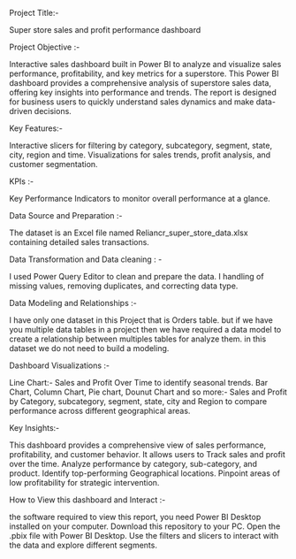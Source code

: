 Project Title:- 

Super store sales and profit performance dashboard
               
Project Objective :- 

Interactive sales dashboard built in Power BI to analyze and visualize sales performance, profitability, and key metrics for a superstore.
This Power BI dashboard provides a comprehensive analysis of superstore sales data, 
offering key insights into performance and trends. 
The report is designed for business users to quickly understand sales dynamics and make data-driven decisions.
                   
Key Features:-

Interactive slicers for filtering by category, subcategory, segment, state, city, region and time.
Visualizations for sales trends, profit analysis, and customer segmentation.

KPIs :- 

Key Performance Indicators to monitor overall performance at a glance.

Data Source and Preparation :-

The dataset is an Excel file named Reliancr_super_store_data.xlsx containing detailed sales transactions.
                                
Data Transformation and Data cleaning : - 

I used Power Query Editor to clean and prepare the data.
I handling of missing values, removing duplicates, and correcting data type.  
                                                          
Data Modeling and Relationships :- 

I have only one dataset in this Project that is Orders table.
but if we have you multiple data tables in a project then we have required a data model
to create a relationship between multiples tables for analyze them.
in this dataset we do not need to build a modeling.
                                   
Dashboard Visualizations :-

Line Chart:- Sales and Profit Over Time to identify seasonal trends.
Bar Chart, Column Chart, Pie chart, Dounut Chart and so more:- Sales and Profit by Category, 
subcategory, segment, state, city and Region to compare performance across different geographical areas.
               
Key Insights:- ​

This dashboard provides a comprehensive view of sales performance, profitability, and customer behavior. 
It allows users to ​Track sales and profit over the time. 
​Analyze performance by category, sub-category, and product.
Identify top-performing Geographical locations.
Pinpoint areas of low profitability for strategic intervention.
              
How to View this dashboard and Interact :-

the software required to view this report, you need Power BI Desktop installed on your computer.
Download this repository to your PC.
Open the .pbix file with Power BI Desktop.
Use the filters and slicers to interact with the data and explore different segments.



